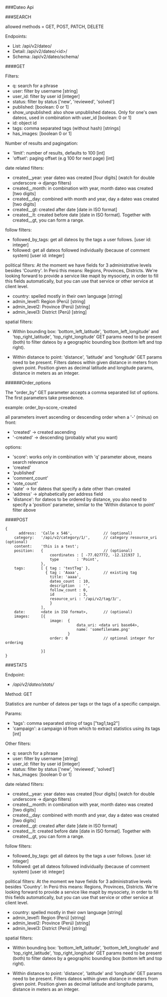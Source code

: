 ###Dateo Api


###SEARCH

allowed methods = GET, POST, PATCH, DELETE

Endpoints:

* List: /api/v2/dateo/
* Detail: /api/v2/dateo/\<id\>/
* Schema: /api/v2/dateo/schema/


####GET

Filters:
* q: search for a phrase
* user: filter by username [string]
* user_id: filter by user id [integer]
* status: filter by status ['new', 'reviewed', 'solved']
* published: [boolean: 0 or 1]
* show_unpublished: also show unpublished dateos. Only for one's own dateos, used in combination with user_id [boolean: 0 or 1]
* id: object id
* tags: comma separated tags (without hash) [strings]
* has_images: [boolean 0 or 1]

Number of results and pagingation:
* 'limit': number of results, defaults to 100 [int]
* 'offset': paging offset (e.g 100 for next page) [int]

date related filters:
* created__year: year dateo was created [four digits] (watch for double underscore -> django filters)
* created__month: in combination with year, month dateo was created [two digits]
* created__day: combined with month and year, day a dateo was created [two digits]
* created__gt: created after date [date in ISO format]
* created__lt: created before date [date in ISO format]. Together with created__gt, you can form a range.

follow filters:
* followed_by_tags: get all dateos by the tags a user follows. [user id: integer]
* followed: get all dateos followed individually (because of comment system) [user id: integer]

political filters:
At the moment we have fields for 3 administrative levels besides 'Country'. In Perú this means: Regions, Provinces, Districts. We're looking forward to provide a service like mapit by mysociety, in order to fill this fields automatically, but you can use that service or other service at client level.

* country: spelled mostly in their own language [string]
* admin_level1: Region (Perú) [string]
* admin_level2: Province (Perú) [string]
* admin_level3: District (Perú) [string]

spatial filters:

* Within bounding box: 
  'bottom_left_latitude', 'bottom_left_longitude' and 'top_right_latitude', 'top_right_longitude' GET params need to be present (both) to filter dateos by a geographic bounding box (bottom left and top right). 

* Within distance to point: 'distance', 'latitude' and 'longitude' GET params need to be present. Filters dateos within given distance in meters from given point. Position given as decimal latitude and longitude params, distance in meters as an integer.


######Order_options

The "order_by" GET parameter accepts a comma separated list of options. The first parameters take presedence.

example: order_by=score,-created

all parameters invert ascending or descending order when a '-' (minus) on front:

* 'created' -> created ascending
* '-created' -> descending (probably what you want)

options: 
* 'score': works only in combination with 'q' parameter above, means search relevance
* 'created'
* 'published'
* 'comment_count'
* 'vote_count'
* 'date' -> for dateos that specify a date other than created
* 'address' -> alphabetically per address field
* 'distance': for dateos to be ordered by distance, you also need to specify a 'position' parameter, similar to the 'Within distance to point' filter above


####POST

	{
		  address:	'Calle x 546',			  	// (optional)
    	category:	'/api/v2/category/1/',  	// category resource_uri (optional)
    	content:	'this is a test';
    	position: 	{ 					  		// (optional)
    					coordinates : [ -77.027772, -12.121937 ], 
        				type        : 'Point',
    				},
    	tags: 		[ { tag : 'testTag' },
        	    	  { tag : 'Aaaa', 		  	// existing tag
            	  		title: 'aaaa',
              			dateo_count  : 10,
              			description  : '',
              			follow_count : 0,
             			id           : 3,
              			resource_uri : '/api/v2/tag/3/',
            	  		}
           			],
    	date:   	<date in ISO format>,		// (optional)
    	images:		[{
    					image:	{
    								data_uri: <data uri base64>,
    								name: 'somefilename.png'
    							}
    					order: 0 				// optional integer for ordering

    				}]
	}


###STATS

Endpoint:
* */api/v2/dateo/stats/*

Method: GET

Statistics are number of dateos per tags or the tags of a specific campaign. 

Params:
* 'tags': comma separated string of tags ["tag1,tag2"]
* 'campaign': a campaign id from which to extract statistics using its tags [int]

Other filters:
* q: search for a phrase
* user: filter by username [string]
* user_id: filter by user id [integer]
* status: filter by status ['new', 'reviewed', 'solved']
* has_images: [boolean 0 or 1]

date related filters:
* created__year: year dateo was created [four digits] (watch for double underscore -> django filters)
* created__month: in combination with year, month dateo was created [two digits]
* created__day: combined with month and year, day a dateo was created [two digits]
* created__gt: created after date [date in ISO format]
* created__lt: created before date [date in ISO format]. Together with created__gt, you can form a range.

follow filters:
* followed_by_tags: get all dateos by the tags a user follows. [user id: integer]
* followed: get all dateos followed individually (because of comment system) [user id: integer]

political filters:
At the moment we have fields for 3 administrative levels besides 'Country'. In Perú this means: Regions, Provinces, Districts. We're looking forward to provide a service like mapit by mysociety, in order to fill this fields automatically, but you can use that service or other service at client level.

* country: spelled mostly in their own language [string]
* admin_level1: Region (Perú) [string]
* admin_level2: Province (Perú) [string]
* admin_level3: District (Perú) [string]

spatial filters:

* Within bounding box: 
  'bottom_left_latitude', 'bottom_left_longitude' and 'top_right_latitude', 'top_right_longitude' GET params need to be present (both) to filter dateos by a geographic bounding box (bottom left and top right). 

* Within distance to point: 'distance', 'latitude' and 'longitude' GET params need to be present. Filters dateos within given distance in meters from given point. Position given as decimal latitude and longitude params, distance in meters as an integer.

  
